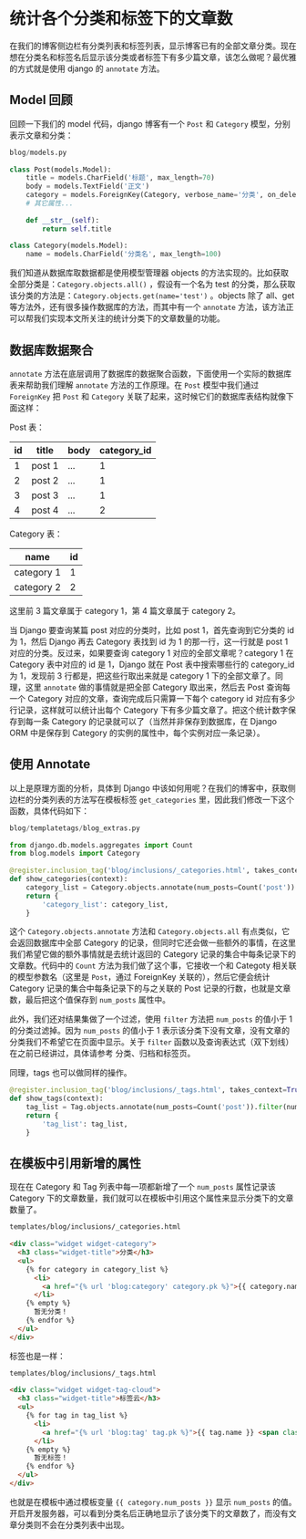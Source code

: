 # 统计各个分类和标签下的文章数

在我们的博客侧边栏有分类列表和标签列表，显示博客已有的全部文章分类。现在想在分类名和标签名后显示该分类或者标签下有多少篇文章，该怎么做呢？最优雅的方式就是使用 django 的 `annotate` 方法。

## Model 回顾

回顾一下我们的 model 代码，django 博客有一个 `Post` 和 `Category` 模型，分别表示文章和分类：

```python
blog/models.py
 
class Post(models.Model):
    title = models.CharField('标题', max_length=70)
    body = models.TextField('正文')
    category = models.ForeignKey(Category, verbose_name='分类', on_delete=models.CASCADE)
    # 其它属性...
 
    def __str__(self):
        return self.title
 
class Category(models.Model):
    name = models.CharField('分类名', max_length=100)
```

我们知道从数据库取数据都是使用模型管理器 objects 的方法实现的。比如获取全部分类是：`Category.objects.all()` ，假设有一个名为 test 的分类，那么获取该分类的方法是：`Category.objects.get(name='test')` 。objects 除了 all、get 等方法外，还有很多操作数据库的方法，而其中有一个 `annotate` 方法，该方法正可以帮我们实现本文所关注的统计分类下的文章数量的功能。

## 数据库数据聚合

`annotate` 方法在底层调用了数据库的数据聚合函数，下面使用一个实际的数据库表来帮助我们理解 `annotate` 方法的工作原理。在 `Post` 模型中我们通过 `ForeignKey` 把 `Post` 和 `Category` 关联了起来，这时候它们的数据库表结构就像下面这样：

Post 表：

|id|	title|	body|	category_id|
|-|-|-|-|
|1|	post 1|	...|	1|
|2|	post 2|	...|	1|
|3|	post 3	|...|	1|
|4|	post 4|	...|	2|

Category 表：

|name	|id|
|-|-|
|category 1	|1|
|category 2|	2|

这里前 3 篇文章属于 category 1，第 4 篇文章属于 category 2。

当 Django 要查询某篇 post 对应的分类时，比如 post 1，首先查询到它分类的 id 为 1，然后 Django 再去 Category 表找到 id 为 1 的那一行，这一行就是 post 1 对应的分类。反过来，如果要查询 category 1 对应的全部文章呢？category 1 在 Category 表中对应的 id 是 1，Django 就在 Post 表中搜索哪些行的 category_id 为 1，发现前 3 行都是，把这些行取出来就是 category 1 下的全部文章了。同理，这里 `annotate` 做的事情就是把全部 Category 取出来，然后去 Post 查询每一个 Category 对应的文章，查询完成后只需算一下每个 category id 对应有多少行记录，这样就可以统计出每个 Category 下有多少篇文章了。把这个统计数字保存到每一条 Category 的记录就可以了（当然并非保存到数据库，在 Django ORM 中是保存到 Category 的实例的属性中，每个实例对应一条记录）。

## 使用 Annotate

以上是原理方面的分析，具体到 Django 中该如何用呢？在我们的博客中，获取侧边栏的分类列表的方法写在模板标签 `get_categories` 里，因此我们修改一下这个函数，具体代码如下：

```python
blog/templatetags/blog_extras.py
 
from django.db.models.aggregates import Count
from blog.models import Category
 
@register.inclusion_tag('blog/inclusions/_categories.html', takes_context=True)
def show_categories(context):
    category_list = Category.objects.annotate(num_posts=Count('post')).filter(num_posts__gt=0)
    return {
        'category_list': category_list,
    }
```

这个 `Category.objects.annotate` 方法和 `Category.objects.all` 有点类似，它会返回数据库中全部 Category 的记录，但同时它还会做一些额外的事情，在这里我们希望它做的额外事情就是去统计返回的 Category 记录的集合中每条记录下的文章数。代码中的 `Count` 方法为我们做了这个事，它接收一个和 Categoty 相关联的模型参数名（这里是 `Post`，通过 ForeignKey 关联的），然后它便会统计 Category 记录的集合中每条记录下的与之关联的 Post 记录的行数，也就是文章数，最后把这个值保存到 `num_posts` 属性中。

此外，我们还对结果集做了一个过滤，使用 `filter` 方法把 `num_posts` 的值小于 1 的分类过滤掉。因为 `num_posts` 的值小于 1 表示该分类下没有文章，没有文章的分类我们不希望它在页面中显示。关于 `filter` 函数以及查询表达式（双下划线）在之前已经讲过，具体请参考 分类、归档和标签页。

同理，tags 也可以做同样的操作。

```python
@register.inclusion_tag('blog/inclusions/_tags.html', takes_context=True)
def show_tags(context):
    tag_list = Tag.objects.annotate(num_posts=Count('post')).filter(num_posts__gt=0)
    return {
        'tag_list': tag_list,
    }
```

## 在模板中引用新增的属性

现在在 Category 和 Tag 列表中每一项都新增了一个 `num_posts` 属性记录该 Category 下的文章数量，我们就可以在模板中引用这个属性来显示分类下的文章数量了。

```html
templates/blog/inclusions/_categories.html
 
<div class="widget widget-category">
  <h3 class="widget-title">分类</h3>
  <ul>
    {% for category in category_list %}
      <li>
        <a href="{% url 'blog:category' category.pk %}">{{ category.name }} <span class="post-count">({{ category.num_posts }})</span></a>
      </li>
    {% empty %}
      暂无分类！
    {% endfor %}
  </ul>
</div>
```

标签也是一样：

```html
templates/blog/inclusions/_tags.html
 
<div class="widget widget-tag-cloud">
  <h3 class="widget-title">标签云</h3>
  <ul>
    {% for tag in tag_list %}
      <li>
        <a href="{% url 'blog:tag' tag.pk %}">{{ tag.name }} <span class="post-count">({{ tag.num_posts }})</a>
      </li>
    {% empty %}
      暂无标签！
    {% endfor %}
  </ul>
</div>
```

也就是在模板中通过模板变量 `{{ category.num_posts }}` 显示 `num_posts` 的值。开启开发服务器，可以看到分类名后正确地显示了该分类下的文章数了，而没有文章分类则不会在分类列表中出现。